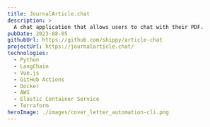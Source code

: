 ```yaml
---
title: JournalArticle.chat
description: >
  A chat application that allows users to chat with their PDF.
pubDate: 2023-08-05
githubUrl: https://github.com/shippy/article-chat
projectUrl: https://journalarticle.chat/
technologies:
  - Python
  - LangChain
  - Vue.js
  - GitHub Actions
  - Docker
  - AWS
  - Elastic Container Service
  - Terraform
heroImage: ./images/cover_letter_automation-cli.png
---
```

